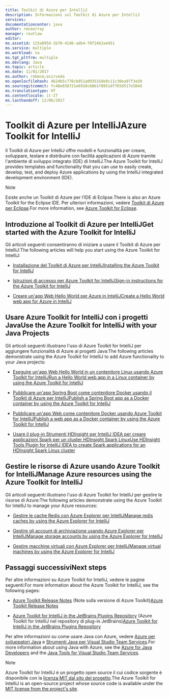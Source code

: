 ```yaml
---
title: Toolkit di Azure per IntelliJ
description: Informazioni sul Toolkit di Azure per IntelliJ
services: 
documentationcenter: java
author: rmcmurray
manager: routlaw
editor: 
ms.assetid: 115a095d-1b70-41d6-adb4-78f24b2a4451
ms.service: multiple
ms.workload: na
ms.tgt_pltfrm: multiple
ms.devlang: Java
ms.topic: article
ms.date: 11/01/2017
ms.author: robmcm;asirveda
ms.openlocfilehash: 4b24b5c776cb951a093515de9c11c30ea97f3a50
ms.sourcegitcommit: fc48e038721e6910cb8b1f8951df765d517e504d
ms.translationtype: HT
ms.contentlocale: it-IT
ms.lasthandoff: 12/06/2017
---
```

# <a name="azure-toolkit-for-intellij"></a><span data-ttu-id="e551f-103">Toolkit di Azure per IntelliJ</span><span class="sxs-lookup"><span data-stu-id="e551f-103">Azure Toolkit for IntelliJ</span></span>
<span data-ttu-id="e551f-104">Il Toolkit di Azure per IntelliJ offre modelli e funzionalità per creare, sviluppare, testare e distribuire con facilità applicazioni di Azure tramite l'ambiente di sviluppo integrato (IDE) di IntelliJ.</span><span class="sxs-lookup"><span data-stu-id="e551f-104">The Azure Toolkit for IntelliJ provides templates and functionality that you can use to easily create, develop, test, and deploy Azure applications by using the IntelliJ integrated development environment (IDE).</span></span>

> [!NOTE]
> 
> <span data-ttu-id="e551f-105">Esiste anche un Toolkit di Azure per l’IDE di Eclipse.</span><span class="sxs-lookup"><span data-stu-id="e551f-105">There is also an Azure Toolkit for the Eclipse IDE.</span></span> <span data-ttu-id="e551f-106">Per ulteriori informazioni, vedere [Toolkit di Azure per Eclipse](../eclipse/azure-toolkit-for-eclipse.md).</span><span class="sxs-lookup"><span data-stu-id="e551f-106">For more information, see [Azure Toolkit for Eclipse](../eclipse/azure-toolkit-for-eclipse.md).</span></span>
> 

## <a name="get-started-with-the-azure-toolkit-for-intellij"></a><span data-ttu-id="e551f-107">Introduzione al Toolkit di Azure per IntelliJ</span><span class="sxs-lookup"><span data-stu-id="e551f-107">Get started with the Azure Toolkit for IntelliJ</span></span>
<span data-ttu-id="e551f-108">Gli articoli seguenti consentiranno di iniziare a usare il Toolkit di Azure per IntelliJ:</span><span class="sxs-lookup"><span data-stu-id="e551f-108">The following articles will help you start using the Azure Toolkit for IntelliJ:</span></span>

* [<span data-ttu-id="e551f-109">Installazione del Toolkit di Azure per IntelliJ</span><span class="sxs-lookup"><span data-stu-id="e551f-109">Installing the Azure Toolkit for IntelliJ</span></span>](azure-toolkit-for-intellij-installation.md)

* [<span data-ttu-id="e551f-110">Istruzioni di accesso per Azure Toolkit for IntelliJ</span><span class="sxs-lookup"><span data-stu-id="e551f-110">Sign-in instructions for the Azure Toolkit for IntelliJ</span></span>](azure-toolkit-for-intellij-sign-in-instructions.md)

* [<span data-ttu-id="e551f-111">Creare un'app Web Hello World per Azure in IntelliJ</span><span class="sxs-lookup"><span data-stu-id="e551f-111">Create a Hello World web app for Azure in IntelliJ</span></span>](azure-toolkit-for-intellij-create-hello-world-web-app.md)

## <a name="use-the-azure-toolkit-for-intellij-with-your-java-projects"></a><span data-ttu-id="e551f-112">Usare Azure Toolkit for IntelliJ con i progetti Java</span><span class="sxs-lookup"><span data-stu-id="e551f-112">Use the Azure Toolkit for IntelliJ with your Java Projects</span></span>
<span data-ttu-id="e551f-113">Gli articoli seguenti illustrano l'uso di Azure Toolkit for IntelliJ per aggiungere funzionalità di Azure ai progetti Java:</span><span class="sxs-lookup"><span data-stu-id="e551f-113">The following articles demonstrate using the Azure Toolkit for IntelliJ to add Azure functionality to your Java projects:</span></span>

* [<span data-ttu-id="e551f-114">Eseguire un'app Web Hello World in un contenitore Linux usando Azure Toolkit for IntelliJ</span><span class="sxs-lookup"><span data-stu-id="e551f-114">Run a Hello World web app in a Linux container by using the Azure Toolkit for IntelliJ</span></span>](azure-toolkit-for-intellij-hello-world-web-app-linux.md)

* [<span data-ttu-id="e551f-115">Pubblicare un'app Spring Boot come contenitore Docker usando il Toolkit di Azure per IntelliJ</span><span class="sxs-lookup"><span data-stu-id="e551f-115">Publish a Spring Boot app as a Docker container by using the Azure Toolkit for IntelliJ</span></span>](azure-toolkit-for-intellij-publish-spring-boot-docker-app.md)

* [<span data-ttu-id="e551f-116">Pubblicare un'app Web come contenitore Docker usando Azure Toolkit for IntelliJ</span><span class="sxs-lookup"><span data-stu-id="e551f-116">Publish a web app as a Docker container by using the Azure Toolkit for IntelliJ</span></span>](azure-toolkit-for-intellij-publish-as-docker-container.md)

* [<span data-ttu-id="e551f-117">Usare il plug-in Strumenti HDInsight per IntelliJ IDEA per creare applicazioni Spark per un cluster HDInsight Spark Linux</span><span class="sxs-lookup"><span data-stu-id="e551f-117">Use HDInsight Tools Plugin for IntelliJ IDEA to create Spark applications for an HDInsight Spark Linux cluster</span></span>](/azure/hdinsight/hdinsight-apache-spark-intellij-tool-plugin)

## <a name="manage-azure-resources-using-the-azure-toolkit-for-intellij"></a><span data-ttu-id="e551f-118">Gestire le risorse di Azure usando Azure Toolkit for IntelliJ</span><span class="sxs-lookup"><span data-stu-id="e551f-118">Manage Azure resources using the Azure Toolkit for IntelliJ</span></span>
<span data-ttu-id="e551f-119">Gli articoli seguenti illustrano l'uso di Azure Toolkit for IntelliJ per gestire le risorse di Azure:</span><span class="sxs-lookup"><span data-stu-id="e551f-119">The following articles demonstrate using the Azure Toolkit for IntelliJ to manage your Azure resources:</span></span>

* [<span data-ttu-id="e551f-120">Gestire le cache Redis con Azure Explorer per IntelliJ</span><span class="sxs-lookup"><span data-stu-id="e551f-120">Manage redis caches by using the Azure Explorer for IntelliJ</span></span>](azure-toolkit-for-intellij-managing-redis-caches-using-azure-explorer.md)

* [<span data-ttu-id="e551f-121">Gestire gli account di archiviazione usando Azure Explorer per IntelliJ</span><span class="sxs-lookup"><span data-stu-id="e551f-121">Manage storage accounts by using the Azure Explorer for IntelliJ</span></span>](azure-toolkit-for-intellij-managing-virtual-machines-using-azure-explorer.md)

* [<span data-ttu-id="e551f-122">Gestire macchine virtuali con Azure Explorer per IntelliJ</span><span class="sxs-lookup"><span data-stu-id="e551f-122">Manage virtual machines by using the Azure Explorer for IntelliJ</span></span>](azure-toolkit-for-intellij-managing-storage-accounts-using-azure-explorer.md)

## <a name="next-steps"></a><span data-ttu-id="e551f-123">Passaggi successivi</span><span class="sxs-lookup"><span data-stu-id="e551f-123">Next steps</span></span>

<span data-ttu-id="e551f-124">Per altre informazioni su Azure Toolkit for IntelliJ, vedere le pagine seguenti:</span><span class="sxs-lookup"><span data-stu-id="e551f-124">For more information about the Azure Toolkit for IntelliJ, see the following pages:</span></span>

* <span data-ttu-id="e551f-125">[Azure Toolkit Release Notes](https://github.com/Microsoft/azure-tools-for-java/releases) (Note sulla versione di Azure Toolkit)</span><span class="sxs-lookup"><span data-stu-id="e551f-125">[Azure Toolkit Release Notes](https://github.com/Microsoft/azure-tools-for-java/releases)</span></span>

* <span data-ttu-id="e551f-126">[Azure Toolkit for IntelliJ in the JetBrains Plugins Repository](https://plugins.jetbrains.com/plugin/8053-azure-toolkit-for-intellij) (Azure Toolkit for IntelliJ nel repository di plug-in JetBrains)</span><span class="sxs-lookup"><span data-stu-id="e551f-126">[Azure Toolkit for IntelliJ in the JetBrains Plugins Repository](https://plugins.jetbrains.com/plugin/8053-azure-toolkit-for-intellij)</span></span>

<span data-ttu-id="e551f-127">Per altre informazioni su come usare Java con Azure, vedere [Azure per sviluppatori Java](https://docs.microsoft.com/java/azure/) e [Strumenti Java per Visual Studio Team Services](https://java.visualstudio.com/).</span><span class="sxs-lookup"><span data-stu-id="e551f-127">For more information about using Java with Azure, see the [Azure for Java Developers](https://docs.microsoft.com/java/azure/) and the [Java Tools for Visual Studio Team Services](https://java.visualstudio.com/).</span></span>

> [!NOTE]
> 
> <span data-ttu-id="e551f-128">Azure Toolkit for IntelliJ è un progetto open source il cui codice sorgente è disponibile con la [licenza MIT dal sito del progetto](https://github.com/microsoft/azure-tools-for-java).</span><span class="sxs-lookup"><span data-stu-id="e551f-128">The Azure Toolkit for IntelliJ is an open-source project whose source code is available under the [MIT license from the project's site](https://github.com/microsoft/azure-tools-for-java).</span></span>
> 

<!-- [!INCLUDE [azure-toolkit-for-intellij-additional-resources](../includes/azure-toolkit-for-intellij-additional-resources.md)] -->

<!-- URL List -->

[Azure for Java Developers]: https://docs.microsoft.com/java/azure/
[Java Tools for Visual Studio Team Services]: https://java.visualstudio.com/

<!-- Temporarily Deprecated URLs -->

<!-- [Debug a Java Web App on Azure in IntelliJ]: ./app-service-web/app-service-web-debug-java-web-app-in-intellij.md -->
